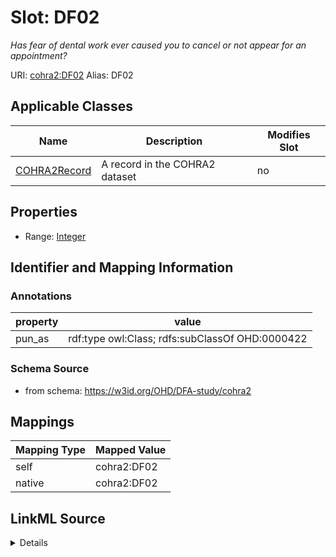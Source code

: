 

# Slot: DF02 


_Has fear of dental work ever caused you to cancel or not appear for an appointment?_





URI: [cohra2:DF02](https://w3id.org/OHD/DFA-study/cohra2/DF02)
Alias: DF02

<!-- no inheritance hierarchy -->





## Applicable Classes

| Name | Description | Modifies Slot |
| --- | --- | --- |
| [COHRA2Record](COHRA2Record.md) | A record in the COHRA2 dataset |  no  |







## Properties

* Range: [Integer](Integer.md)





## Identifier and Mapping Information





### Annotations

| property | value |
| --- | --- |
| pun_as | rdf:type owl:Class; rdfs:subClassOf OHD:0000422 |




### Schema Source


* from schema: https://w3id.org/OHD/DFA-study/cohra2




## Mappings

| Mapping Type | Mapped Value |
| ---  | ---  |
| self | cohra2:DF02 |
| native | cohra2:DF02 |




## LinkML Source

<details>
```yaml
name: DF02
annotations:
  pun_as:
    tag: pun_as
    value: rdf:type owl:Class; rdfs:subClassOf OHD:0000422
description: Has fear of dental work ever caused you to cancel or not appear for an
  appointment?
from_schema: https://w3id.org/OHD/DFA-study/cohra2
rank: 1000
alias: DF02
domain_of:
- COHRA2Record
range: integer

```
</details>